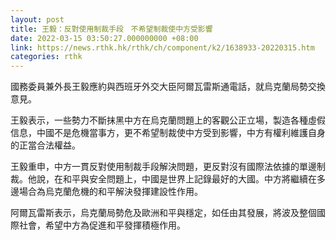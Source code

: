 ```yaml
---
layout: post
title: 王毅：反對使用制裁手段　不希望制裁使中方受影響
date: 2022-03-15 03:50:27.000000000 +08:00
link: https://news.rthk.hk/rthk/ch/component/k2/1638933-20220315.htm
categories: rthk
---
```


國務委員兼外長王毅應約與西班牙外交大臣阿爾瓦雷斯通電話，就烏克蘭局勢交換意見。

王毅表示，一些勢力不斷抹黑中方在烏克蘭問題上的客觀公正立場，製造各種虛假信息，中國不是危機當事方，更不希望制裁使中方受到影響，中方有權利維護自身的正當合法權益。

王毅重申，中方一貫反對使用制裁手段解決問題，更反對沒有國際法依據的單邊制裁。他說，在和平與安全問題上，中國是世界上記錄最好的大國。中方將繼續在多邊場合為烏克蘭危機的和平解決發揮建設性作用。

阿爾瓦雷斯表示，烏克蘭局勢危及歐洲和平與穩定，如任由其發展，將波及整個國際社會，希望中方為促進和平發揮積極作用。

